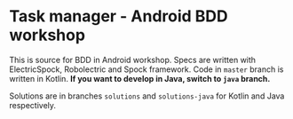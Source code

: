 # Task manager - Android BDD workshop

This is source for BDD in Android workshop.
Specs are written with ElectricSpock, Robolectric and Spock framework.
Code in `master` branch is written in Kotlin.
**If you want to develop in Java, switch to `java` branch.**

Solutions are in branches `solutions` and `solutions-java` for Kotlin and Java
respectively.
